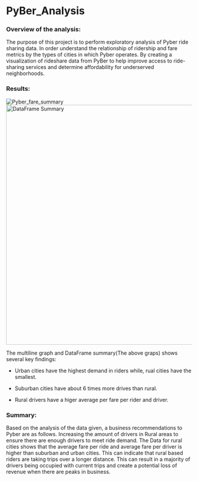 # PyBer_Analysis

### Overview of the analysis:

The purpose of this project is to perform exploratory analysis of Pyber ride sharing data. In order understand the relationship of ridership and fare metrics by the types of cities in which Pyber operates. By creating a visualization of rideshare data from PyBer to help improve access to ride-sharing services and determine affordability for underserved neighborhoods.

### Results:
![Pyber_fare_summary](https://user-images.githubusercontent.com/105955544/179423365-b9ac3ddf-2341-4547-90c9-902560850d9d.png)
<img width="650" alt="DataFrame Summary" src="https://user-images.githubusercontent.com/105955544/179423692-56dacad3-476a-489a-81e7-8d1b33a0b36f.png">

The multiline graph and DataFrame summary(The above graps) shows several key findings:

* Urban cities have the highest demand in riders while, rual cities have the smallest.

* Suburban cities have about 6 times more drives than rural. 

* Rural drivers have a higer average per fare per rider and driver.


### Summary:
Based on the analysis of the data given, a business recommendations to Pyber are as follows. Increasing the amount of drivers in Rural areas to ensure there are enough drivers to meet ride demand. The Data for rural cities shows that the average fare per ride and average fare per driver is higher than suburban and urban cities. This can indicate that rural based riders are taking trips over a longer distance. This can result in a majority of drivers being occupied with current trips and create a potential loss of revenue when there are peaks in business.

